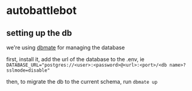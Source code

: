 # autobattlebot
 

## setting up the db
we're using [dbmate](https://github.com/amacneil/dbmate) for managing the database

first, install it, add the url of the database to the .env, ie  
`DATABASE_URL="postgres://<user>:<password>@<url>:<port>/<db name>?sslmode=disable"`

then, to migrate the db to the current schema, run `dbmate up`

